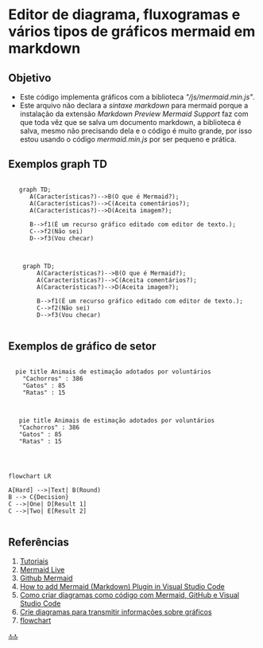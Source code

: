 <div class="header" id="myHeader">
  <div class="navbar" w3-include-html="/menu.inc"> </div>
</div>
<div class="title"><script> document.write(document.title);</script></div>  
<main>

<script type="application/x-javascript" src="/js/mermaid.min.js"></script>
<!-- 
Esse pacote mermaid é completo porém ocupa quase 1 mg de código
<script type="application/x-javascript" src="/js/bierner.markdown-mermaid.js"></script> -->

<span id="topo"><span>

# Editor de diagrama, fluxogramas e vários tipos de gráficos mermaid em markdown

## Objetivo

- Este código implementa gráficos com a biblioteca _"/js/mermaid.min.js"_.
- Este arquivo não declara a _sintaxe markdown_ para mermaid porque a instalação da extensão _Markdown Preview Mermaid Support_ faz com que toda vêz que se salva um documento markdown, a biblioteca é salva, mesmo não precisando dela e o código é muito grande, por isso estou usando o código _mermaid.min.js_ por ser pequeno e prática.

## Exemplos graph TD

  ```mermaid

     graph TD;
        A(Características?)-->B(O que é Mermaid?);    
        A(Características?)-->C(Aceita comentários?); 
        A(Características?)-->D(Aceita imagem?); 

        B-->f1(É um recurso gráfico editado com editor de texto.);
        C-->f2(Não sei)
        D-->f3(Vou checar)

  ```

  <pre><code class="language-mermaid"><div class="mermaid">

    graph TD;
        A(Características?)-->B(O que é Mermaid?);    
        A(Características?)-->C(Aceita comentários?); 
        A(Características?)-->D(Aceita imagem?); 

        B-->f1(É um recurso gráfico editado com editor de texto.);
        C-->f2(Não sei)
        D-->f3(Vou checar)

</div></code></pre>

## Exemplos de gráfico de setor

  ```mermaid

    pie title Animais de estimação adotados por voluntários
      "Cachorros" : 386
      "Gatos" : 85
      "Ratas" : 15
  
  ```

<pre><code class="language-mermaid"><div class="mermaid">

   pie title Animais de estimação adotados por voluntários
   "Cachorros" : 386
   "Gatos" : 85
   "Ratas" : 15

</div></code></pre>

<pre><code class="language-mermaid"><div class="mermaid">

flowchart LR

A[Hard] -->|Text| B(Round)
B --> C{Decision}
C -->|One| D[Result 1]
C -->|Two| E[Result 2]

</div></code></pre>

## Referências

1. [Tutoriais](https://mermaid.js.org/config/Tutorials.html)
2. [Mermaid Live](https://mermaid.live/edit#pako:eNp10VFrwyAQB_CvIvfc9APkrUQZgXUZJi0UfHF6XYUkFqeFEfPdZ5aErR3zzeN3_5NzAGU1Qg7oqJHvTnaiJ-kUh7qp9oyTMW63cSCUPZdHxk_ZjlLO6prk5CI_HmyMWWYHUnGaLjm5tlLhP6Z8OVZlwZIS0Br51iI5Wydg1n-mPSQ7VGhua_aaNaH4g5S9oVvIXPsNsrJh-6RMr9qg16hXXtFD0WTFrmFPFT-tLUv9O7X30vT3_u59a7IA6zQ61GmGANhAh66TRqdlD1O3AH_BDgVMVONZhtZPCxgTlcHb-rNXkHsXcAPhqqXH5Yfm4vgFrhOHgA)
3. [Github Mermaid](https://github.com/mermaid-js/mermaid)
4. [How to add Mermaid (Markdown) Plugin in Visual Studio Code](https://www.youtube.com/watch?v=p4lk9o5WDeY)
5. [Como criar diagramas como código com Mermaid, GitHub e Visual Studio Code](https://www.freecodecamp.org/news/diagrams-as-code-with-mermaid-github-and-vs-code/)
6. [Crie diagramas para transmitir informações sobre gráficos](https://docs.github.com/pt/get-started/writing-on-github/working-with-advanced-formatting/creating-diagrams)
7. [flowchart](https://mermaid.js.org/syntax/flowchart.html)

</main>

[🔝🔝](#topo "Retorna ao topo")